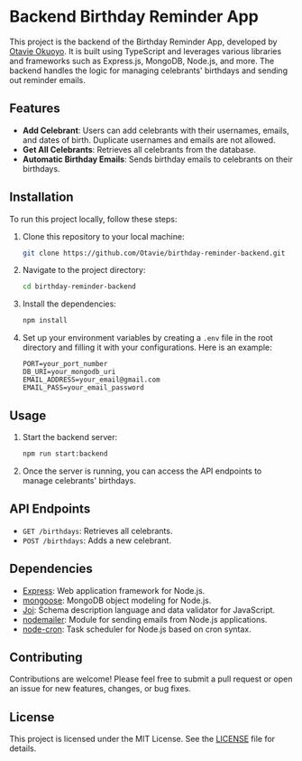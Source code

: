 # Backend Birthday Reminder App

This project is the backend of the Birthday Reminder App, developed by [Otavie Okuoyo](https://github.com/Otavie). It is built using TypeScript and leverages various libraries and frameworks such as Express.js, MongoDB, Node.js, and more. The backend handles the logic for managing celebrants' birthdays and sending out reminder emails.

## Features

- **Add Celebrant**: Users can add celebrants with their usernames, emails, and dates of birth. Duplicate usernames and emails are not allowed.
- **Get All Celebrants**: Retrieves all celebrants from the database.
- **Automatic Birthday Emails**: Sends birthday emails to celebrants on their birthdays.

## Installation

To run this project locally, follow these steps:

1. Clone this repository to your local machine:

   ```bash
   git clone https://github.com/Otavie/birthday-reminder-backend.git
   ```

2. Navigate to the project directory:

   ```bash
   cd birthday-reminder-backend
   ```

3. Install the dependencies:

   ```bash
   npm install
   ```

4. Set up your environment variables by creating a `.env` file in the root directory and filling it with your configurations. Here is an example:

   ```
   PORT=your_port_number
   DB_URI=your_mongodb_uri
   EMAIL_ADDRESS=your_email@gmail.com
   EMAIL_PASS=your_email_password
   ```

## Usage

1. Start the backend server:
   ```bash
   npm run start:backend
   ```
2. Once the server is running, you can access the API endpoints to manage celebrants' birthdays.

## API Endpoints

- `GET /birthdays`: Retrieves all celebrants.
- `POST /birthdays`: Adds a new celebrant.

## Dependencies

- [Express](https://expressjs.com/): Web application framework for Node.js.
- [mongoose](https://mongoosejs.com/): MongoDB object modeling for Node.js.
- [Joi](https://joi.dev/): Schema description language and data validator for JavaScript.
- [nodemailer](https://nodemailer.com/): Module for sending emails from Node.js applications.
- [node-cron](https://github.com/node-cron/node-cron): Task scheduler for Node.js based on cron syntax.

## Contributing

Contributions are welcome! Please feel free to submit a pull request or open an issue for new features, changes, or bug fixes.

## License

This project is licensed under the MIT License. See the [LICENSE](LICENSE) file for details.
